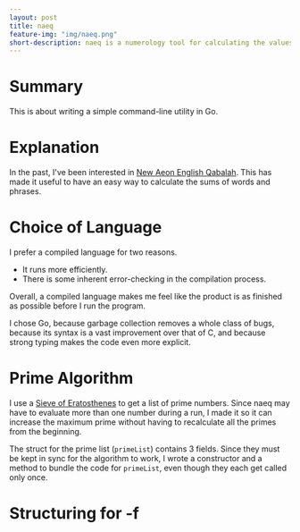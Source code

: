 ```yaml
---
layout: post
title: naeq
feature-img: "img/naeq.png"
short-description: naeq is a numerology tool for calculating the values of words.
---
```


# Summary

This is about writing a simple command-line utility in Go.

# Explanation

In the past, I've been interested in [New Aeon English
Qabalah](https://en.wikipedia.org/wiki/English_Qabalah#ALW_Cipher). This has
made it useful to have an easy way to calculate the sums of words and phrases.

# Choice of Language

I prefer a compiled language for two reasons.

* It runs more efficiently.
* There is some inherent error-checking in the compilation process.

Overall, a compiled language makes me feel like the product is as finished as
possible before I run the program.

I chose Go, because garbage collection removes a whole class of bugs, because
its syntax is a vast improvement over that of C, and because strong typing makes
the code even more explicit.

# Prime Algorithm

I use a [Sieve of
Eratosthenes](https://en.wikipedia.org/wiki/Sieve_of_Eratosthenes) to get a list
of prime numbers. Since naeq may have to evaluate more than one number during a
run, I made it so it can increase the maximum prime without having to
recalculate all the primes from the beginning.

The struct for the prime list (`primeList`) contains 3 fields. Since they must
be kept in sync for the algorithm to work, I wrote a constructor and a method to
bundle the code for `primeList`, even though they each get called only once.

# Structuring for -f
